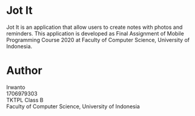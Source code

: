 # Jot It
Jot It is an application that allow users to create notes with photos and reminders. This application is developed as Final Assignment of Mobile Programming Course 2020 at Faculty of Computer Science, University of Indonesia.

# Author
Irwanto <br>
1706979303 <br>
TKTPL Class B <br>
Faculty of Computer Science, University of Indonesia
